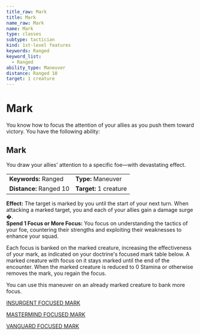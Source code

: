 ```yaml
---
title_raw: Mark
title: Mark
name_raw: Mark
name: Mark
type: classes
subtype: tactician
kind: 1st-level features
keywords: Ranged
keyword_list:
  - Ranged
ability_type: Maneuver
distance: Ranged 10
target: 1 creature
---
```


# Mark

You know how to focus the attention of your allies as you push them toward victory. You have the following ability:

## Mark

You draw your allies' attention to a specific foe—with devastating effect.

|                         |                        |
| :---------------------- | :--------------------- |
| **Keywords:** Ranged    | **Type:** Maneuver     |
| **Distance:** Ranged 10 | **Target:** 1 creature |

**Effect:** The target is marked by you until the start of your next turn. When attacking a marked target, you and each of your allies gain a damage surge �.\
**Spend 1 Focus or More Focus:** You focus on understanding the tactics of your foe, countering their strengths and exploiting their weaknesses to enhance your squad.

Each focus is banked on the marked creature, increasing the effectiveness of your mark, as indicated on your doctrine's focused mark table below. A marked creature with focus on it stays marked until the end of the encounter. When the marked creature is reduced to 0 Stamina or otherwise removes the mark, you regain the focus.

You can use this maneuver on an already marked creature to bank more focus.

[INSURGENT FOCUSED MARK](./Insurgent%20Focused%20Mark.md)

[MASTERMIND FOCUSED MARK](./Mastermind%20Focused%20Mark.md)

[VANGUARD FOCUSED MARK](./Vanguard%20Focused%20Mark.md)

